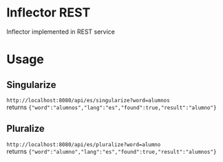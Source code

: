 # Inflector REST
Inflector implemented in REST service

# Usage

## Singularize
`http://localhost:8080/api/es/singularize?word=alumnos`  
returns `{"word":"alumnos","lang":"es","found":true,"result":"alumno"}`

## Pluralize
`http://localhost:8080/api/es/pluralize?word=alumno`  
returns `{"word":"alumno","lang":"es","found":true,"result":"alumnos"}`
